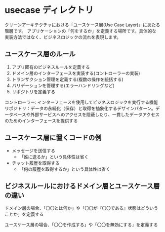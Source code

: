 # usecase ディレクトリ

クリーンアーキテクチャにおける「ユースケース層(Use Case Layer)」にあたる階層です。
アプリケーションの「何をするか」を定義する場所です。具体的な実装方法ではなく、ビジネスロジックの流れを表現します。

## ユースケース層のルール

1. アプリ固有のビジネスルールを定義する
2. ドメイン層のインターフェースを実装する(コントローラーの実装)
3. トランザクション管理を定義する(複数の操作を統括する)
4. バリデーションを管理する(エラーハンドリングなど)
5. リポジトリを定義する

コントローラー: インターフェースを使用してビジネスロジックを実行する機能
リポジトリ：データの永続化（保存）と取得を抽象化するデザインパターン。データベースや外部サービスへのアクセスを隠蔽したり、一貫したデータアクセスのためのインターフェースを提供する

## ユースケース層に置くコードの例

- メッセージを送信する
  - 「誰に送るか」という具体性は省く
- チャット履歴を取得する
  - 「何の履歴を取得するか」という具体性は省く

## ビジネスルールにおけるドメイン層とユースケース層の違い

ドメイン層の場合、「〇〇とは何か」や「〇〇が『〇〇である』状態はどういうことか」を定義する

ユースケース層の場合、「〇〇を作成する」や「〇〇を無効にする」を定義する
